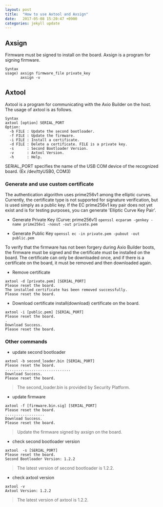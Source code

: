 ```yaml
---
layout: post
title:  "How to use Axtool and Axsign"
date:   2017-05-08 15:20:47 +0900
categories: jekyll update
---
```


## Axsign
Firmware must be signed to install on the board.
Axsign is a program for signing firmware.

```
Syntax
usage) axsign firmware_file private_key
       axsign -v
```

## Axtool
Axtool is a program for communicating with the Axio Builder on the host.
The usage of axtool is as follows.
```
Syntax
axtool [option] SERIAL_PORT
Option:
  -b FILE : Update the second bootloader.
  -f FILE : Update the firmware.
  -i FILE : Install a certificate.
  -d FILE : Delete a certificate. FILE is a private key.
  -s      : Second Bootloader Version.
  -v      : Axtool Version.
  -h      : Help.
```
SERIAL_PORT specifies the name of the USB COM device of the recognized board. (Ex /dev/ttyUSB0, COM3)

### Generate and use custom certificate
The authentication algorithm uses prime256v1 among the elliptic curves.
Currently, the certificate type is not supported for signature verification, but is used simply as a public key.
If the EC prime256v1 key pair does not yet exist and is for testing purposes, you can generate 'Elliptic Curve Key Pair'.
* Generate Private Key (Curve: prime256v1)
```openssl ecparam -genkey -name prime256v1 -noout -out private.pem```

* Generate Public Key
```openssl ec -in private.pem -pubout -out public.pem```

To verify that the firmware has not been forgery during Axio Builder boots, the firmware must be signed and the certificate must be installed on the board.
The certificate can only be downloaded once, and if there is a certificate on the board, it must be removed and then downloaded again.

* Remove certificate
```
axtool -d [private.pem] [SERIAL_PORT]
Please reset the board.
The installed certificate has been removed successfully.
Please reset the board.
```

* Download certificate
 install(download) certificate on the board.
```
axtool -i [public.pem] [SERIAL_PORT]
Please reset the board.
.
Download Success.
Please reset the board.
```

### Other commands
* update second bootloader
```
axtool -b second_loader.bin [SERIAL_PORT]
Please reset the board.
..............................
Download Success.
Please reset the board.
```
> The second_loader.bin is provided by Security Platform.

* update firmware
```
axtool -f [firmware.bin.sig] [SERIAL_PORT]
Please reset the board.
..................
Download Success.
Please reset the board.
```
> Update the firmware signed by axsign on the board.

* check second bootloader version
```
axtool  -s [SERIAL_PORT]
Please reset the board.
Second Bootloader Version: 1.2.2
```
> The latest version of second bootloader is 1.2.2.
* check axtool version
```
axtool -v
Axtool Version: 1.2.2
```
> The latest version of axtool is 1.2.2.